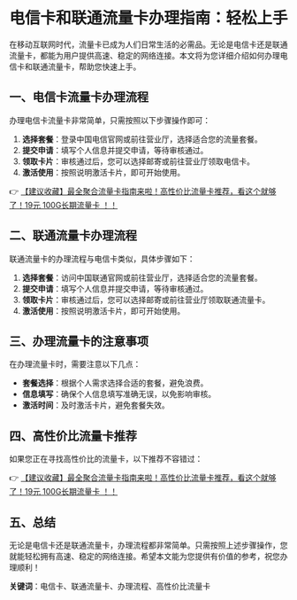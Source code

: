 # 电信卡和联通流量卡办理指南：轻松上手

在移动互联网时代，流量卡已成为人们日常生活的必需品。无论是电信卡还是联通流量卡，都能为用户提供高速、稳定的网络连接。本文将为您详细介绍如何办理电信卡和联通流量卡，帮助您快速上手。

## 一、电信卡流量卡办理流程

办理电信卡流量卡非常简单，只需按照以下步骤操作即可：

1. **选择套餐**：登录中国电信官网或前往营业厅，选择适合您的流量套餐。
2. **提交申请**：填写个人信息并提交申请，等待审核通过。
3. **领取卡片**：审核通过后，您可以选择邮寄或前往营业厅领取电信卡。
4. **激活使用**：按照说明激活卡片，即可开始使用。

👉 [【建议收藏】最全聚合流量卡指南来啦！高性价比流量卡推荐，看这个就够了！19元 100G长期流量卡 ！！](https://bit.ly/Liuliangka)

## 二、联通流量卡办理流程

联通流量卡的办理流程与电信卡类似，具体步骤如下：

1. **选择套餐**：访问中国联通官网或前往营业厅，选择适合您的流量套餐。
2. **提交申请**：填写个人信息并提交申请，等待审核通过。
3. **领取卡片**：审核通过后，您可以选择邮寄或前往营业厅领取联通流量卡。
4. **激活使用**：按照说明激活卡片，即可开始使用。

## 三、办理流量卡的注意事项

在办理流量卡时，需要注意以下几点：

- **套餐选择**：根据个人需求选择合适的套餐，避免浪费。
- **信息填写**：确保个人信息填写准确无误，以免影响审核。
- **激活时间**：及时激活卡片，避免套餐失效。

## 四、高性价比流量卡推荐

如果您正在寻找高性价比的流量卡，以下推荐不容错过：

👉 [【建议收藏】最全聚合流量卡指南来啦！高性价比流量卡推荐，看这个就够了！19元 100G长期流量卡 ！！](https://bit.ly/Liuliangka)

## 五、总结

无论是电信卡还是联通流量卡，办理流程都非常简单。只需按照上述步骤操作，您就能轻松拥有高速、稳定的网络连接。希望本文能为您提供有价值的参考，祝您办理顺利！

**关键词**：电信卡、联通流量卡、办理流程、高性价比流量卡